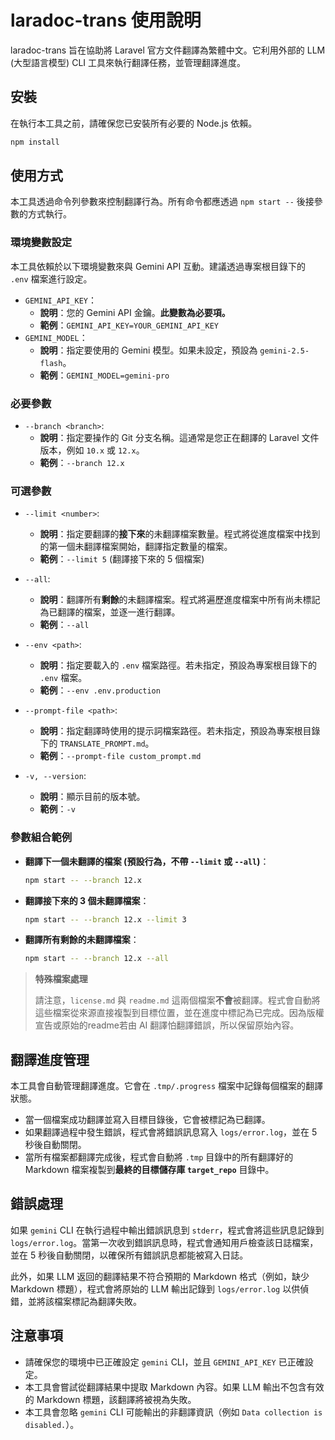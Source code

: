 # laradoc-trans 使用說明

laradoc-trans 旨在協助將 Laravel 官方文件翻譯為繁體中文。它利用外部的 LLM (大型語言模型) CLI 工具來執行翻譯任務，並管理翻譯進度。

## 安裝

在執行本工具之前，請確保您已安裝所有必要的 Node.js 依賴。

```bash
npm install
```

## 使用方式

本工具透過命令列參數來控制翻譯行為。所有命令都應透過 `npm start --` 後接參數的方式執行。

### 環境變數設定

本工具依賴於以下環境變數來與 Gemini API 互動。建議透過專案根目錄下的 `.env` 檔案進行設定。

*   `GEMINI_API_KEY`：
    *   **說明**：您的 Gemini API 金鑰。**此變數為必要項。**
    *   **範例**：`GEMINI_API_KEY=YOUR_GEMINI_API_KEY`
*   `GEMINI_MODEL`：
    *   **說明**：指定要使用的 Gemini 模型。如果未設定，預設為 `gemini-2.5-flash`。
    *   **範例**：`GEMINI_MODEL=gemini-pro`

### 必要參數

*   `--branch <branch>`:
    *   **說明**：指定要操作的 Git 分支名稱。這通常是您正在翻譯的 Laravel 文件版本，例如 `10.x` 或 `12.x`。
    *   **範例**：`--branch 12.x`

### 可選參數

*   `--limit <number>`:
    *   **說明**：指定要翻譯的**接下來**的未翻譯檔案數量。程式將從進度檔案中找到的第一個未翻譯檔案開始，翻譯指定數量的檔案。
    *   **範例**：`--limit 5` (翻譯接下來的 5 個檔案)

*   `--all`:
    *   **說明**：翻譯所有**剩餘**的未翻譯檔案。程式將遍歷進度檔案中所有尚未標記為已翻譯的檔案，並逐一進行翻譯。
    *   **範例**：`--all`

*   `--env <path>`:
    *   **說明**：指定要載入的 `.env` 檔案路徑。若未指定，預設為專案根目錄下的 `.env` 檔案。
    *   **範例**：`--env .env.production`

*   `--prompt-file <path>`:
    *   **說明**：指定翻譯時使用的提示詞檔案路徑。若未指定，預設為專案根目錄下的 `TRANSLATE_PROMPT.md`。
    *   **範例**：`--prompt-file custom_prompt.md`

*   `-v, --version`:
    *   **說明**：顯示目前的版本號。
    *   **範例**：`-v`

### 參數組合範例

*   **翻譯下一個未翻譯的檔案 (預設行為，不帶 `--limit` 或 `--all`)**：
    ```bash
    npm start -- --branch 12.x
    ```

*   **翻譯接下來的 3 個未翻譯檔案**：
    ```bash
    npm start -- --branch 12.x --limit 3
    ```

*   **翻譯所有剩餘的未翻譯檔案**：
    ```bash
    npm start -- --branch 12.x --all
    ```

> **特殊檔案處理**
>
> 請注意，`license.md` 與 `readme.md` 這兩個檔案**不會**被翻譯。程式會自動將這些檔案從來源直接複製到目標位置，並在進度中標記為已完成。因為版權宣告或原始的readme若由 AI 翻譯怕翻譯錯誤，所以保留原始內容。

## 翻譯進度管理

本工具會自動管理翻譯進度。它會在 `.tmp/.progress` 檔案中記錄每個檔案的翻譯狀態。

*   當一個檔案成功翻譯並寫入目標目錄後，它會被標記為已翻譯。
*   如果翻譯過程中發生錯誤，程式會將錯誤訊息寫入 `logs/error.log`，並在 5 秒後自動關閉。
*   當所有檔案都翻譯完成後，程式會自動將 `.tmp` 目錄中的所有翻譯好的 Markdown 檔案複製到**最終的目標儲存庫 `target_repo`** 目錄中。

## 錯誤處理

如果 `gemini` CLI 在執行過程中輸出錯誤訊息到 `stderr`，程式會將這些訊息記錄到 `logs/error.log`。當第一次收到錯誤訊息時，程式會通知用戶檢查該日誌檔案，並在 5 秒後自動關閉，以確保所有錯誤訊息都能被寫入日誌。

此外，如果 LLM 返回的翻譯結果不符合預期的 Markdown 格式（例如，缺少 Markdown 標題），程式會將原始的 LLM 輸出記錄到 `logs/error.log` 以供偵錯，並將該檔案標記為翻譯失敗。

## 注意事項



*   請確保您的環境中已正確設定 `gemini` CLI，並且 `GEMINI_API_KEY` 已正確設定。
*   本工具會嘗試從翻譯結果中提取 Markdown 內容。如果 LLM 輸出不包含有效的 Markdown 標題，該翻譯將被視為失敗。
*   本工具會忽略 `gemini` CLI 可能輸出的非翻譯資訊（例如 `Data collection is disabled.`）。